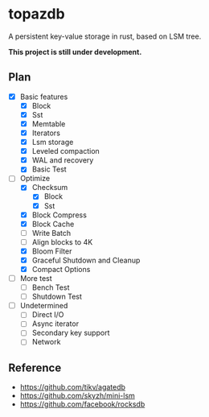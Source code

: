 # topazdb
A persistent key-value storage in rust, based on LSM tree.

**This project is still under development.**

## Plan
- [x] Basic features
  - [x] Block
  - [x] Sst
  - [x] Memtable
  - [x] Iterators
  - [x] Lsm storage
  - [x] Leveled compaction
  - [x] WAL and recovery
  - [X] Basic Test
- [ ] Optimize
  - [X] Checksum
    - [X] Block
    - [X] Sst 
  - [x] Block Compress 
  - [x] Block Cache
  - [ ] Write Batch
  - [ ] Align blocks to 4K 
  - [X] Bloom Filter
  - [x] Graceful Shutdown and Cleanup
  - [x] Compact Options
- [ ] More test
  - [ ] Bench Test
  - [ ] Shutdown Test
- [ ] Undetermined
  - [ ] Direct I/O
  - [ ] Async iterator
  - [ ] Secondary key support 
  - [ ] Network

## Reference
- https://github.com/tikv/agatedb
- https://github.com/skyzh/mini-lsm
- https://github.com/facebook/rocksdb